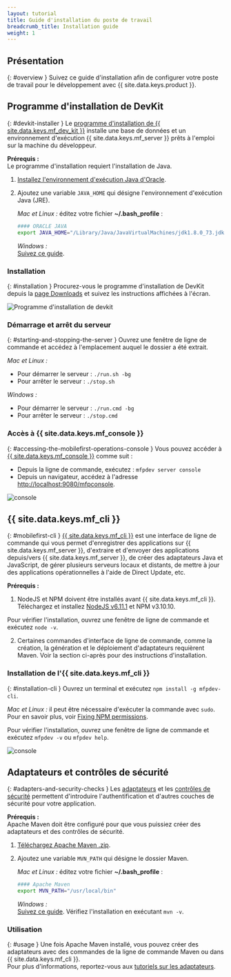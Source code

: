 ```yaml
---
layout: tutorial
title: Guide d'installation du poste de travail
breadcrumb_title: Installation guide
weight: 1
---
```

<!-- NLS_CHARSET=UTF-8 -->
## Présentation
{: #overview }
Suivez ce guide d'installation afin de configurer votre poste de travail pour le développement avec {{ site.data.keys.product }}.

## Programme d'installation de DevKit
{: #devkit-installer }
Le [programme d'installation de {{ site.data.keys.mf_dev_kit }}]({{site.baseurl}}/tutorials/en/foundation/8.0/installation-configuration/development/mobilefirst) installe une base de données et un environnement d'exécution {{ site.data.keys.mf_server }} prêts à l'emploi sur la machine du développeur.  

**Prérequis :**  
Le programme d'installation requiert l'installation de Java.

1. [Installez l'environnement d'exécution Java d'Oracle](http://www.oracle.com/technetwork/java/javase/downloads/jre8-downloads-2133155.html).

2. Ajoutez une variable `JAVA_HOME` qui désigne l'environnement d'exécution Java (JRE).

    *Mac et Linux :* éditez votre fichier **~/.bash_profile** :

    ```bash
    #### ORACLE JAVA
    export JAVA_HOME="/Library/Java/JavaVirtualMachines/jdk1.8.0_73.jdk/Contents/Home"
    ```

    *Windows :*  
    [Suivez ce guide](https://confluence.atlassian.com/doc/setting-the-java_home-variable-in-windows-8895.html).

### Installation
{: #installation }
Procurez-vous le programme d'installation de DevKit depuis la [page Downloads]({{site.baseurl}}/downloads/) et suivez les instructions affichées à l'écran.

![Programme d'installation de devkit](devkit-installer.png)

### Démarrage et arrêt du serveur
{: #starting-and-stopping-the-server }
Ouvrez une fenêtre de ligne de commande et accédez à l'emplacement auquel le dossier a été extrait.

*Mac et Linux :*  

* Pour démarrer le serveur : `./run.sh -bg`
* Pour arrêter le serveur : `./stop.sh`

*Windows :*  

* Pour démarrer le serveur : `./run.cmd -bg`
* Pour arrêter le serveur : `./stop.cmd`

### Accès à {{ site.data.keys.mf_console }}
{: #accessing-the-mobilefirst-operations-console }
Vous pouvez accéder à [{{ site.data.keys.mf_console }}]({{site.baseurl}}/tutorials/en/foundation/8.0/product-overview/components/console/) comme suit :

* Depuis la ligne de commande, exécutez : `mfpdev server
console`
* Depuis un navigateur, accédez à l'adresse
[http://localhost:9080/mfpconsole](http://localhost:9080/mfpconsole).

![console]({{site.baseurl}}/tutorials/en/foundation/8.0/product-overview/components/console/dashboard.png)

## {{ site.data.keys.mf_cli }}
{: #mobilefirst-cli }
[{{ site.data.keys.mf_cli }}]({{site.baseurl}}/tutorials/en/foundation/8.0/application-development/using-mobilefirst-cli-to-manage-mobilefirst-artifacts) est une interface de ligne de commande qui vous permet d'enregistrer des applications sur {{ site.data.keys.mf_server }}, d'extraire et d'envoyer des applications depuis/vers {{ site.data.keys.mf_server }}, de créer des adaptateurs Java et JavaScript, de gérer plusieurs serveurs locaux et distants, de mettre à jour des applications opérationnelles à l'aide de Direct Update, etc.

**Prérequis :**  
1. NodeJS et NPM doivent être installés avant {{ site.data.keys.mf_cli }}.  
 Téléchargez et installez [NodeJS v6.11.1](https://nodejs.org/download/release/v6.11.1/) et NPM v3.10.10.

 Pour vérifier l'installation, ouvrez une fenêtre de ligne de commande et exécutez `node -v`.

2. Certaines commandes d'interface de ligne de commande, comme la création, la génération et le déploiement d'adaptateurs requièrent Maven. Voir la section ci-après pour des instructions d'installation.

### Installation de l'{{ site.data.keys.mf_cli }}
{: #installation-cli }
Ouvrez un terminal et exécutez `npm install -g mfpdev-cli`.  

*Mac et Linux :* il peut être nécessaire d'exécuter la commande avec `sudo`.  
Pour en savoir plus, voir [Fixing NPM permissions](https://docs.npmjs.com/getting-started/fixing-npm-permissions).

Pour vérifier l'installation, ouvrez une fenêtre de ligne de commande et exécutez `mfpdev -v` ou `mfpdev help`.

![console](mfpdev-cli.png)

## Adaptateurs et contrôles de sécurité
{: #adapters-and-security-checks }
Les [adaptateurs]({{site.baseurl}}/tutorials/en/foundation/8.0/adapters) et les [contrôles de sécurité]({{site.baseurl}}/tutorials/en/foundation/8.0/authentication-and-security) permettent d'introduire l'authentification et d'autres couches de sécurité pour votre application.

**Prérequis :**  
Apache Maven doit être configuré pour que vous puissiez créer des adaptateurs et des contrôles de sécurité.  

1. [Téléchargez Apache Maven .zip](https://maven.apache.org/download.cgi).
2. Ajoutez une variable `MVN_PATH` qui désigne le dossier Maven.

    *Mac et Linux :* éditez votre fichier **~/.bash_profile** :

    ```bash
    #### Apache Maven
    export MVN_PATH="/usr/local/bin"
    ```

    *Windows :*  
    [Suivez ce guide](http://crunchify.com/how-to-setupinstall-maven-classpath-variable-on-windows-7/).
Vérifiez l'installation en exécutant `mvn -v`.

### Utilisation
{: #usage }
Une fois Apache Maven installé, vous pouvez créer des adaptateurs avec des commandes de la ligne de commande Maven ou dans {{ site.data.keys.mf_cli }}.  
Pour plus d'informations, reportez-vous aux [tutoriels sur les adaptateurs]({{site.baseurl}}/tutorials/en/foundation/8.0/adapters).
